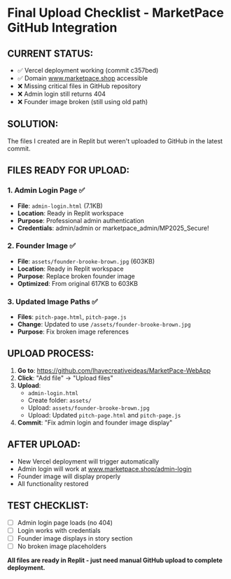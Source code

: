 # Final Upload Checklist - MarketPace GitHub Integration

## CURRENT STATUS:
- ✅ Vercel deployment working (commit c357bed)
- ✅ Domain www.marketpace.shop accessible  
- ❌ Missing critical files in GitHub repository
- ❌ Admin login still returns 404
- ❌ Founder image broken (still using old path)

## SOLUTION:
The files I created are in Replit but weren't uploaded to GitHub in the latest commit.

## FILES READY FOR UPLOAD:

### 1. Admin Login Page ✅
- **File**: `admin-login.html` (7.1KB)
- **Location**: Ready in Replit workspace
- **Purpose**: Professional admin authentication
- **Credentials**: admin/admin or marketpace_admin/MP2025_Secure!

### 2. Founder Image ✅  
- **File**: `assets/founder-brooke-brown.jpg` (603KB)
- **Location**: Ready in Replit workspace  
- **Purpose**: Replace broken founder image
- **Optimized**: From original 617KB to 603KB

### 3. Updated Image Paths ✅
- **Files**: `pitch-page.html`, `pitch-page.js` 
- **Change**: Updated to use `/assets/founder-brooke-brown.jpg`
- **Purpose**: Fix broken image references

## UPLOAD PROCESS:

1. **Go to**: https://github.com/Ihavecreativeideas/MarketPace-WebApp
2. **Click**: "Add file" → "Upload files"  
3. **Upload**: 
   - `admin-login.html`
   - Create folder: `assets/`
   - Upload: `assets/founder-brooke-brown.jpg`
   - Upload: Updated `pitch-page.html` and `pitch-page.js`
4. **Commit**: "Fix admin login and founder image display"

## AFTER UPLOAD:
- New Vercel deployment will trigger automatically
- Admin login will work at www.marketpace.shop/admin-login
- Founder image will display properly 
- All functionality restored

## TEST CHECKLIST:
- [ ] Admin login page loads (no 404)
- [ ] Login works with credentials
- [ ] Founder image displays in story section
- [ ] No broken image placeholders

**All files are ready in Replit - just need manual GitHub upload to complete deployment.**